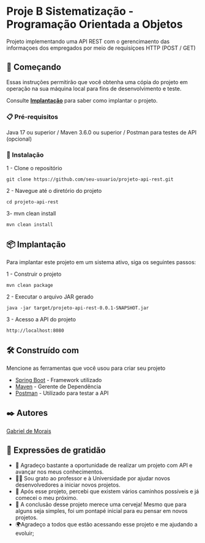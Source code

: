 # Proje B Sistematização - Programação Orientada a Objetos

Projeto implementando uma API REST com o gerencimaento das informaçoes dos empregados por meio de requisiçoes HTTP (POST / GET)

## 🚀 Começando

Essas instruções permitirão que você obtenha uma cópia do projeto em operação na sua máquina local para fins de desenvolvimento e teste.

Consulte **[Implantação](#-implanta%C3%A7%C3%A3o)** para saber como implantar o projeto.

### 📋 Pré-requisitos

 Java 17 ou superior / 
Maven 3.6.0 ou superior / 
Postman para testes de API (opcional)

### 🔧 Instalação

1 - Clone o repositório

```
git clone https://github.com/seu-usuario/projeto-api-rest.git

```
2 - Navegue até o diretório do projeto
```
cd projeto-api-rest
```
3- mvn clean install
```
mvn clean install
```


## 📦 Implantação
Para implantar este projeto em um sistema ativo, siga os seguintes passos:

1 - Construir o projeto
```
mvn clean package
```

2 - Executar o arquivo JAR gerado
```
java -jar target/projeto-api-rest-0.0.1-SNAPSHOT.jar
```
3 -  Acesso a API do projeto
```
http://localhost:8080
```

## 🛠️ Construído com

Mencione as ferramentas que você usou para criar seu projeto

* [Spring Boot](https://spring.io/projects/spring-boot) -  Framework utilizado
* [Maven](https://maven.apache.org/) - Gerente de Dependência
* [Postman](https://www.postman.com/) - Utilizado para testar a API


## ✒️ Autores

[Gabriel de Morais](https://github.com/GabrielMorais77)


## 🎁 Expressões de gratidão

* 📢 Agradeço bastante a oportunidade de realizar um projeto com API e avançar nos meus conhecimentos.
* 👨‍🏫 Sou grato ao professor e à Universidade por ajudar novos desenvolvedores a iniciar novos projetos.
* 🌟 Após esse projeto, percebi que existem vários caminhos possíveis e já comecei o meu próximo.
* 🍺 A conclusão desse projeto merece uma cerveja! Mesmo que para alguns seja simples, foi um pontapé inicial para eu pensar em novos projetos.
* 🌍Agradeço a todos que estão acessando esse projeto e me ajudando a evoluir;


